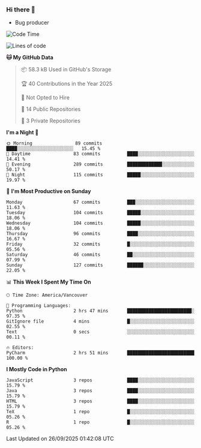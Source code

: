 ### Hi there 👋
* Bug producer


<!--START_SECTION:waka-->
![Code Time](http://img.shields.io/badge/Code%20Time-1%2C334%20hrs%2016%20mins-blue)

![Lines of code](https://img.shields.io/badge/From%20Hello%20World%20I%27ve%20Written-247.9%20thousand%20lines%20of%20code-blue)

**🐱 My GitHub Data** 

> 📦 58.3 kB Used in GitHub's Storage 
 > 
> 🏆 40 Contributions in the Year 2025
 > 
> 🚫 Not Opted to Hire
 > 
> 📜 14 Public Repositories 
 > 
> 🔑 3 Private Repositories 
 > 
**I'm a Night 🦉** 

```text
🌞 Morning                89 commits          ████░░░░░░░░░░░░░░░░░░░░░   15.45 % 
🌆 Daytime                83 commits          ████░░░░░░░░░░░░░░░░░░░░░   14.41 % 
🌃 Evening                289 commits         █████████████░░░░░░░░░░░░   50.17 % 
🌙 Night                  115 commits         █████░░░░░░░░░░░░░░░░░░░░   19.97 % 
```
📅 **I'm Most Productive on Sunday** 

```text
Monday                   67 commits          ███░░░░░░░░░░░░░░░░░░░░░░   11.63 % 
Tuesday                  104 commits         █████░░░░░░░░░░░░░░░░░░░░   18.06 % 
Wednesday                104 commits         █████░░░░░░░░░░░░░░░░░░░░   18.06 % 
Thursday                 96 commits          ████░░░░░░░░░░░░░░░░░░░░░   16.67 % 
Friday                   32 commits          █░░░░░░░░░░░░░░░░░░░░░░░░   05.56 % 
Saturday                 46 commits          ██░░░░░░░░░░░░░░░░░░░░░░░   07.99 % 
Sunday                   127 commits         ██████░░░░░░░░░░░░░░░░░░░   22.05 % 
```


📊 **This Week I Spent My Time On** 

```text
🕑︎ Time Zone: America/Vancouver

💬 Programming Languages: 
Python                   2 hrs 47 mins       ████████████████████████░   97.35 % 
GitIgnore file           4 mins              █░░░░░░░░░░░░░░░░░░░░░░░░   02.55 % 
Text                     0 secs              ░░░░░░░░░░░░░░░░░░░░░░░░░   00.11 % 

🔥 Editors: 
PyCharm                  2 hrs 51 mins       █████████████████████████   100.00 % 
```

**I Mostly Code in Python** 

```text
JavaScript               3 repos             ████░░░░░░░░░░░░░░░░░░░░░   15.79 % 
Java                     3 repos             ████░░░░░░░░░░░░░░░░░░░░░   15.79 % 
HTML                     3 repos             ████░░░░░░░░░░░░░░░░░░░░░   15.79 % 
TeX                      1 repo              █░░░░░░░░░░░░░░░░░░░░░░░░   05.26 % 
R                        1 repo              █░░░░░░░░░░░░░░░░░░░░░░░░   05.26 % 
```




 Last Updated on 26/09/2025 01:42:08 UTC
<!--END_SECTION:waka-->
